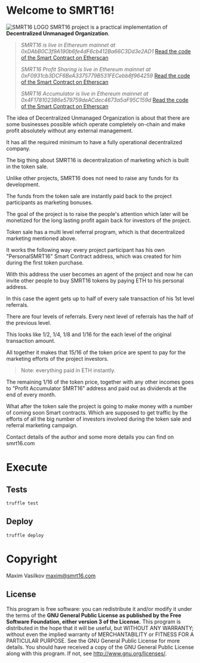 
# Welcome to SMRT16!

![SMRT16 LOGO](https://smrt16.com/assets/img/smrt16-with-text-logo.png)
SMRT16 project is a practical implementation of **Decentralized Unmanaged Organization**.

> *SMRT16 is live in Ethereum mainnet at 0xDAbB0C3f9A190b6fe4dF6cb412Ba66C3Dd3e2AD1*
> [Read the code of the Smart Contract on Etherscan](https://etherscan.io/address/0xdabb0c3f9a190b6fe4df6cb412ba66c3dd3e2ad1#readContract)
> 
> *SMRT16 Profit Sharing is live in Ethereum mainnet at 0xF0931cb3DCF6BeA3375779B531FECebb8f964259*
> [Read the code of the Smart Contract on Etherscan](https://etherscan.io/address/0xF0931cb3DCF6BeA3375779B531FECebb8f964259#readContract)
> 
> *SMRT16 Accumulator is live in Ethereum mainnet at 0x4F178102386e579759deACdec4673a5aF95C159d*
> [Read the code of the Smart Contract on Etherscan](https://etherscan.io/address/0x4F178102386e579759deACdec4673a5aF95C159d#readContract)
 

The idea of Decentralized Unmanaged Organization is about that there are some businesses possible which operate completely on-chain and make profit absolutely without any external management.

It has all the required minimum to have a fully operational decentralized company.


The big thing about SMRT16 is decentralization of marketing which is built in the token sale.

Unlike other projects, SMRT16 does not need to raise any funds for its development.

The funds from the token sale are instantly paid back to the project participants as marketing bonuses.

The goal of the project is to raise the people's attention which later will be monetized for the long lasting profit again back for investors of the project.

Token sale has a multi level referral program, which is that decentralized marketing mentioned above.

It works the following way: every project participant has his own "PersonalSMRT16" Smart Contract address, which was created for him during the first token purchase.

With this address the user becomes an agent of the project and now he can invite other people to buy SMRT16 tokens by paying ETH to his personal address.

In this case the agent gets up to half of every sale transaction of his 1st level referrals.

There are four levels of referrals. Every next level of referrals has the half of the previous level.

This looks like 1/2, 1/4, 1/8 and 1/16 for the each level of the original transaction amount.

All together it makes that 15/16 of the token price are spent to pay for the marketing efforts of the project investors.

> Note: everything paid in ETH instantly.

The remaining 1/16 of the token price, together with any other incomes goes to "Profit Accumulator SMRT16" address and paid out as dividends at the end of every month.

What after the token sale the project is going to make money with a number of coming soon Smart contracts. Which are supposed to get traffic by the efforts of all the big number of investors involved during the token sale and referral marketing campaign.

  

Contact details of the author and some more details you can find on smrt16.com

# Execute
## Tests

    truffle test

## Deploy

    truffle deploy

# Copyright


  Maxim Vasilkov 
  maxim@smrt16.com
  
## License

This program is free software: you can redistribute it and/or modify
it under the terms of the **GNU General Public License as published by the Free Software Foundation, either version 3 of the License.**
This program is distributed in the hope that it will be useful,
but WITHOUT ANY WARRANTY; without even the implied warranty of MERCHANTABILITY or FITNESS FOR A PARTICULAR PURPOSE.  See the GNU General Public License for more details.
You should have received a copy of the GNU General Public License
along with this program.  If not, see <http://www.gnu.org/licenses/>.
